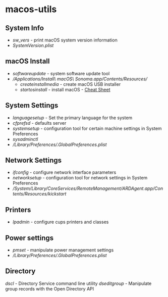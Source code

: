 # macos-utils
## System Info
- _sw_vers_ - print macOS system version information
- _SystemVersion.plist_
## macOS Install
- _softwareupdate_ - system software update tool
- _/Applications/Install\ macOS\ Sonoma.app/Contents/Resources/_
  - _createinstallmedia_ - create macOS USB installer
  - _startosinstall_ - install macOS - [Cheat Sheet](https://gist.github.com/acodega/57766c52a18a828b1ec44ad2492b5127)
## System Settings
- _languagesetup_ - Set the primary language for the system
- _cfprefsd_ - defaults server
- _systemsetup_ - configuration tool for certain machine settings in System Preferences
- _sysadminctl_
- _/Library/Preferences/.GlobalPreferences.plist_
## Network Settings
- _ifconfig_ - configure network interface parameters
- _networksetup_ - configuration tool for network settings in System Preferences
- _/System/Library/CoreServices/RemoteManagement/ARDAgent.app/Contents/Resources/kickstart_
## Printers
- _lpadmin_ - configure cups printers and classes
## Power settings
- _pmset_ - manipulate power management settings
- _/Library/Preferences/.GlobalPreferences.plist_
## Directory
_dscl_ - Directory Service command line utility
_dseditgroup_ - Manipulate group records with the Open Directory API
##
